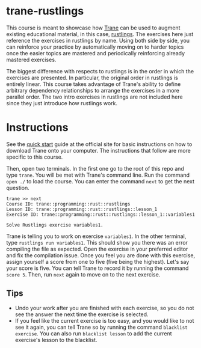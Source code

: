 # trane-rustlings

This course is meant to showcase how [Trane](https://github.com/trane-project/trane) can be used to
augment existing educational material, in this case,
[rustlings](https://github.com/rust-lang/rustlings/). The exercises here just reference the
exercises in rustlings by name. Using both side by side, you can reinforce your practice by
automatically moving on to harder topics once the easier topics are mastered and periodically
reinforcing already mastered exercises.

The biggest difference with respects to rustlings is in the order in which the exercises are
presented. In particular, the original order in rustlings is entirely linear. This course takes
advantage of Trane's ability to define arbitrary dependency relationships to arrange the exercises
in a more parallel order. The two intro exercises in rustlings are not included here since they just
introduce how rustlings work.

# Instructions

See the [quick start](https://trane-project.github.io/quick_start.html) guide at the official
site for basic instructions on how to download Trane onto your computer. The instructions that
follow are more specific to this course.

Then, open two terminals. In the first one go to the root of this repo and type `trane`. You will be
met with Trane's command line. Run the command `open ./` to load the course. You can enter the
command `next` to get the next question.

```
trane >> next
Course ID: trane::programming::rust::rustlings
Lesson ID: trane::programming::rust::rustlings::lesson_1
Exercise ID: trane::programming::rust::rustlings::lesson_1::variables1

Solve Rustlings exercise variables1.
```

Trane is telling you to work on exercise `variables1`. In the other terminal, type `rustlings run
variables1`. This should show you there was an error compiling the file as expected. Open the
exercise in your preferred editor and fix the compilation issue. Once you feel you are done with
this exercise, assign yourself a score from one to five (five being the highest). Let's say your
score is five. You can tell Trane to record it by running the command `score 5`. Then, run `next`
again to move on to the next exercise.

## Tips

- Undo your work after you are finished with each exercise, so you do not see the answer the next
  time the exercise is selected.
- If you feel like the current exercise is too easy, and you would like to not see it again, you can
  tell Trane so by running the command `blacklist exercise`. You can also run `blacklist lesson` to
  add the current exercise's lesson to the blacklist.
